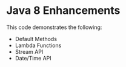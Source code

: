 # Java 8 Enhancements
This code demonstrates the following:
* Default Methods
* Lambda Functions
* Stream API
* Date/Time API
